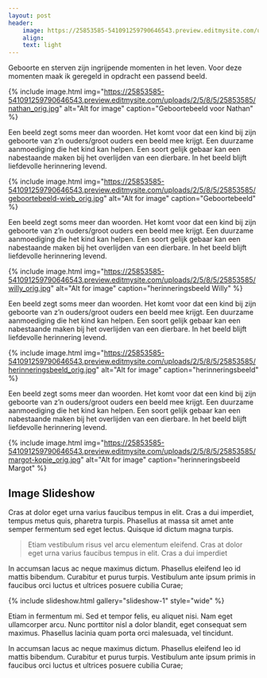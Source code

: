 ```yaml
---
layout: post
header:
    image: https://25853585-541091259790646543.preview.editmysite.com/uploads/2/5/8/5/25853585/header-0_orig.jpg
    align:
    text: light
---
```


Geboorte en sterven zijn ingrijpende momenten in het leven. Voor deze momenten maak ik geregeld in opdracht een passend beeld.

{% include image.html img="https://25853585-541091259790646543.preview.editmysite.com/uploads/2/5/8/5/25853585/nathan_orig.jpg" alt="Alt for image" caption="Geboortebeeld voor Nathan" %}

Een beeld zegt soms meer dan woorden. Het komt voor dat een kind bij zijn geboorte van z’n ouders/groot ouders een beeld mee krijgt. Een duurzame aanmoediging die het kind kan helpen.
Een soort gelijk gebaar kan een nabestaande maken bij het overlijden van een dierbare. In het beeld blijft liefdevolle herinnering levend.

{% include image.html img="https://25853585-541091259790646543.preview.editmysite.com/uploads/2/5/8/5/25853585/geboortebeeld-wieb_orig.jpg" alt="Alt for image" caption="Geboortebeeld" %}

Een beeld zegt soms meer dan woorden. Het komt voor dat een kind bij zijn geboorte van z’n ouders/groot ouders een beeld mee krijgt. Een duurzame aanmoediging die het kind kan helpen.
Een soort gelijk gebaar kan een nabestaande maken bij het overlijden van een dierbare. In het beeld blijft liefdevolle herinnering levend.

{% include image.html img="https://25853585-541091259790646543.preview.editmysite.com/uploads/2/5/8/5/25853585/willy_orig.jpg" alt="Alt for image" caption="herinneringsbeeld Willy" %}

Een beeld zegt soms meer dan woorden. Het komt voor dat een kind bij zijn geboorte van z’n ouders/groot ouders een beeld mee krijgt. Een duurzame aanmoediging die het kind kan helpen.
Een soort gelijk gebaar kan een nabestaande maken bij het overlijden van een dierbare. In het beeld blijft liefdevolle herinnering levend.

{% include image.html img="https://25853585-541091259790646543.preview.editmysite.com/uploads/2/5/8/5/25853585/herinneringsbeeld_orig.jpg" alt="Alt for image" caption="herinneringsbeeld" %}

Een beeld zegt soms meer dan woorden. Het komt voor dat een kind bij zijn geboorte van z’n ouders/groot ouders een beeld mee krijgt. Een duurzame aanmoediging die het kind kan helpen.
Een soort gelijk gebaar kan een nabestaande maken bij het overlijden van een dierbare. In het beeld blijft liefdevolle herinnering levend.

{% include image.html img="https://25853585-541091259790646543.preview.editmysite.com/uploads/2/5/8/5/25853585/margot-kopie_orig.jpg" alt="Alt for image" caption="herinneringsbeeld Margot" %}



## Image Slideshow
Cras at dolor eget urna varius faucibus tempus in elit. Cras a dui imperdiet, tempus metus quis, pharetra turpis. Phasellus at massa sit amet ante semper fermentum sed eget lectus. Quisque id dictum magna turpis.

> Etiam vestibulum risus vel arcu elementum eleifend. Cras at dolor eget urna varius faucibus tempus in elit. Cras a dui imperdiet

In accumsan lacus ac neque maximus dictum. Phasellus eleifend leo id mattis bibendum. Curabitur et purus turpis. Vestibulum ante ipsum primis in faucibus orci luctus et ultrices posuere cubilia Curae;

{% include slideshow.html gallery="slideshow-1" style="wide" %}

Etiam in fermentum mi. Sed et tempor felis, eu aliquet nisi. Nam eget ullamcorper arcu. Nunc porttitor nisl a dolor blandit, eget consequat sem maximus. Phasellus lacinia quam porta orci malesuada, vel tincidunt.

In accumsan lacus ac neque maximus dictum. Phasellus eleifend leo id mattis bibendum. Curabitur et purus turpis. Vestibulum ante ipsum primis in faucibus orci luctus et ultrices posuere cubilia Curae;
